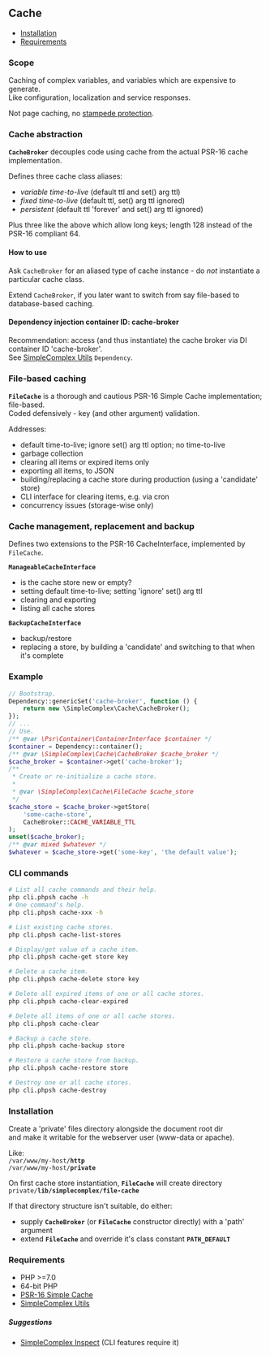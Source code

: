 ## Cache ##

- [Installation](#installation)
- [Requirements](#requirements)

### Scope ###

Caching of complex variables, and variables which are expensive to generate.  
Like configuration, localization and service responses.

Not page caching, no [stampede protection](https://en.wikipedia.org/wiki/Cache_stampede).

### Cache abstraction ###

**``` CacheBroker ```** decouples code using cache from the actual PSR-16 cache implementation.

Defines three cache class aliases:

- _variable time-to-live_ (default ttl and set() arg ttl)
- _fixed time-to-live_ (default ttl, set() arg ttl ignored)
- _persistent_ (default ttl 'forever' and set() arg ttl ignored)

Plus three like the above which allow long keys; length 128 instead of the PSR-16 compliant 64.

#### How to use ####

Ask ``` CacheBroker ``` for an aliased type of cache instance - do _not_ instantiate a particular cache class.

Extend ``` CacheBroker ```, if you later want to switch from say file-based to database-based caching.

#### Dependency injection container ID: cache-broker ####

Recommendation: access (and thus instantiate) the cache broker via DI container ID 'cache-broker'.  
See [SimpleComplex Utils](https://github.com/simplecomplex/php-utils) ``` Dependency ```.

### File-based caching ###

**``` FileCache ```** is a thorough and cautious PSR-16 Simple Cache implementation; file-based.  
Coded defensively - key (and other argument) validation. 

Addresses:

- default time-to-live; ignore set() arg ttl option; no time-to-live
- garbage collection
- clearing all items or expired items only
- exporting all items, to JSON
- building/replacing a cache store during production (using a 'candidate' store)
- CLI interface for clearing items, e.g. via cron
- concurrency issues (storage-wise only)


### Cache management, replacement and backup ###

Defines two extensions to the PSR-16 CacheInterface, implemented by ``` FileCache ```.

**``` ManageableCacheInterface ```**  

- is the cache store new or empty?
- setting default time-to-live; setting 'ignore' set() arg ttl
- clearing and exporting
- listing all cache stores

**``` BackupCacheInterface ```**

- backup/restore
- replacing a store, by building a 'candidate' and switching to that when it's complete

### Example ###

```php
// Bootstrap.
Dependency::genericSet('cache-broker', function () {
    return new \SimpleComplex\Cache\CacheBroker();
});
// ...
// Use.
/** @var \Psr\Container\ContainerInterface $container */
$container = Dependency::container();
/** @var \SimpleComplex\Cache\CacheBroker $cache_broker */
$cache_broker = $container->get('cache-broker');
/**
 * Create or re-initialize a cache store.
 *
 * @var \SimpleComplex\Cache\FileCache $cache_store
 */
$cache_store = $cache_broker->getStore(
    'some-cache-store',
    CacheBroker::CACHE_VARIABLE_TTL
);
unset($cache_broker);
/** @var mixed $whatever */
$whatever = $cache_store->get('some-key', 'the default value');
```

### CLI commands ###

```bash
# List all cache commands and their help.
php cli.phpsh cache -h
# One command's help.
php cli.phpsh cache-xxx -h

# List existing cache stores.
php cli.phpsh cache-list-stores

# Display/get value of a cache item.
php cli.phpsh cache-get store key

# Delete a cache item.
php cli.phpsh cache-delete store key

# Delete all expired items of one or all cache stores.
php cli.phpsh cache-clear-expired

# Delete all items of one or all cache stores.
php cli.phpsh cache-clear

# Backup a cache store.
php cli.phpsh cache-backup store

# Restore a cache store from backup.
php cli.phpsh cache-restore store

# Destroy one or all cache stores.
php cli.phpsh cache-destroy
```

### Installation ###

Create a 'private' files directory alongside the document root dir  
and make it writable for the webserver user (www-data or apache).

Like:  
```/var/www/my-host/```**```http```**  
```/var/www/my-host/```**```private```**

On first cache store instantiation, **```FileCache```** will create directory  
```private/```**```lib/simplecomplex/file-cache```**

If that directory structure isn't suitable, do either:
- supply **```CacheBroker```** (or **```FileCache```** constructor directly) with a 'path' argument
- extend **```FileCache```** and override it's class constant **```PATH_DEFAULT```**

### Requirements ###

- PHP >=7.0
- 64-bit PHP
- [PSR-16 Simple Cache](https://github.com/php-fig/simple-cache)
- [SimpleComplex Utils](https://github.com/simplecomplex/php-utils)

##### Suggestions #####

- [SimpleComplex Inspect](https://github.com/simplecomplex/inspect) (CLI features require it)
